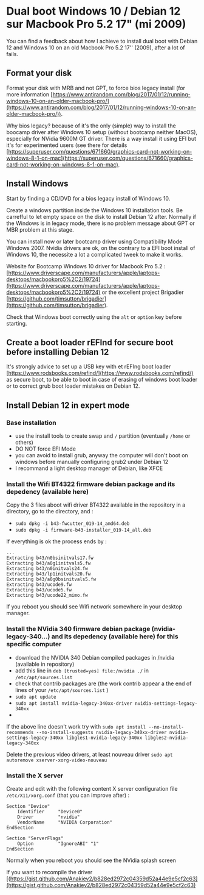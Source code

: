 # Dual boot Windows 10 / Debian 12 sur Macbook Pro 5.2 17" (mi 2009)  

You can find a feedback about how I achieve to install dual boot with Debian 12 and Windows 10 on an old Macbook Pro 5.2 17'' (2009), after a lot of fails.

## Format your disk

Format your disk with MRB and not GPT, to force bios legacy install (for more information [https://www.antirandom.com/blog/2017/01/12/running-windows-10-on-an-older-macbook-pro/](https://www.antirandom.com/blog/2017/01/12/running-windows-10-on-an-older-macbook-pro/)).

Why bios legacy? because of it's the only (simple) way to install the boocamp driver after Windows 10 setup (without bootcamp neither MacOS), especially for NVidia 9600M GT driver. There is a way install it using EFI but it's for experimented users (see there for details [https://superuser.com/questions/671660/graphics-card-not-working-on-windows-8-1-on-mac](https://superuser.com/questions/671660/graphics-card-not-working-on-windows-8-1-on-mac).

## Install Windows

Start by finding a CD/DVD for a bios legacy install of Windows 10. 

Create a windows partition inside the Windows 10 installation tools. Be carrefful to let empty space on the disk to install Debian 12 after. Normally if the Windows is in legacy mode, there is no problem message about GPT or MBR problem at this stage.

You can install now or later bootcamp driver using Compatibility Mode Windows 2007. Nvidia drivers are ok, on the contrary to a EFI boot install of Windows 10, the necessite a lot a complicated tweek to make it works. 

Website for Bootcamp Windows 10 driver for Macbook Pro 5.2 : [https://www.driverscape.com/manufacturers/apple/laptops-desktops/macbookpro5%2C2/19724](https://www.driverscape.com/manufacturers/apple/laptops-desktops/macbookpro5%2C2/19724) or the excellent project Brigadier [https://github.com/timsutton/brigadier](https://github.com/timsutton/brigadier).

Check that Windows boot correctly using the ```alt``` or ```option``` key before starting.

## Create a boot loader rEFInd for secure boot before installing Debian 12

It's strongly advice to set up a USB key with et rEFIng boot loader [https://www.rodsbooks.com/refind/](https://www.rodsbooks.com/refind/) as secure boot, to be able to boot in case of erasing of windows boot loader or to correct grub boot loader mistakes on Debian 12.

## Install Debian 12 in expert mode

### Base installation

- use the install tools to create swap and ```/``` partition (eventually ```/home``` or others)
- DO NOT force EFI Mode
- you can avoid to install grub, anyway the computer will don't boot on windows before manually configuring grub2 under Debian 12 
- I recommand a light desktop manager of Debian, like XFCE

### Install the Wifi BT4322 firmware debian package and its depedency (available here)

Copy the 3 files aboot wifi driver BT4322 available in the repository in a directory, go to the directory, and : 
- ```sudo dpkg -i b43-fwcutter_019-14_amd64.deb```
- ```sudo dpkg -i firmware-b43-installer_019-14_all.deb```

If everything is ok the process ends by : 

```
...
Extracting b43/n0bsinitvals17.fw
Extracting b43/a0g1initvals5.fw
Extracting b43/n0initvals24.fw
Extracting b43/lp1initvals20.fw
Extracting b43/a0g0bsinitvals5.fw
Extracting b43/ucode9.fw
Extracting b43/ucode5.fw
Extracting b43/ucode22_mimo.fw
```
If you reboot you should see Wifi network somewhere in your desktop manager.

### Install the NVidia 340 firmware debian package (nvidia-legacy-340...) and its depedency (available here) for this specific computer
 - download the NVIDIA 340 Debian compiled packages in /nvidia (available in repository)
 - add this line in ```deb [trusted=yes] file:/nvidia ./``` in ```/etc/apt/sources.list```
 - check that contrib packages are (the work contrib appear a the end of lines of your ```/etc/apt/sources.list``` ) 
 - ```sudo apt update```
 - ```sudo apt install nvidia-legacy-340xx-driver nvidia-settings-legacy-340xx```
 - 
If the above line doesn't work try with
```sudo apt install --no-install-recommends --no-install-suggests nvidia-legacy-340xx-driver nvidia-settings-legacy-340xx libgles1-nvidia-legacy-340xx libgles2-nvidia-legacy-340xx```

Delete the previous video drivers, at least nouveau driver 
```sudo apt autoremove xserver-xorg-video-nouveau```

### Install the X server

Create and edit with the following content X server configuration file ```/etc/X11/xorg.conf``` (that you can improve after) :
```
Section "Device"
    Identifier     "Device0"
    Driver         "nvidia"
    VendorName     "NVIDIA Corporation"
EndSection

Section "ServerFlags"
    Option         "IgnoreABI" "1"
EndSection
```
Normally when you reboot you should see the NVidia splash screen 

If you want to recompile the driver [(https://gist.github.com/Anakiev2/b828ed2972c04359d52a44e9e5cf2c63](https://gist.github.com/Anakiev2/b828ed2972c04359d52a44e9e5cf2c63)





